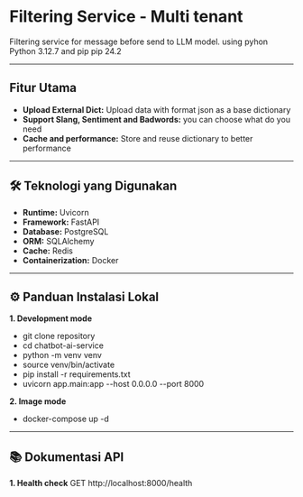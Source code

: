 # Filtering Service - Multi tenant

Filtering service for message before send to LLM model. using pyhon Python 3.12.7 and pip
pip 24.2

---

## Fitur Utama

- **Upload External Dict:** Upload data with format json as a base dictionary
- **Support Slang, Sentiment and Badwords:** you can choose what do you need
- **Cache and performance:** Store and reuse dictionary to better performance

---

## 🛠️ Teknologi yang Digunakan

- **Runtime:** Uvicorn
- **Framework:** FastAPI
- **Database:** PostgreSQL
- **ORM:** SQLAlchemy
- **Cache:** Redis
- **Containerization:** Docker

---

## ⚙️ Panduan Instalasi Lokal

**1. Development mode**

- git clone repository
- cd chatbot-ai-service
- python -m venv venv
- source venv/bin/activate
- pip install -r requirements.txt
- uvicorn app.main:app --host 0.0.0.0 --port 8000

**2. Image mode**

- docker-compose up -d

---

## 📚 Dokumentasi API

**1. Health check**
GET http://localhost:8000/health
